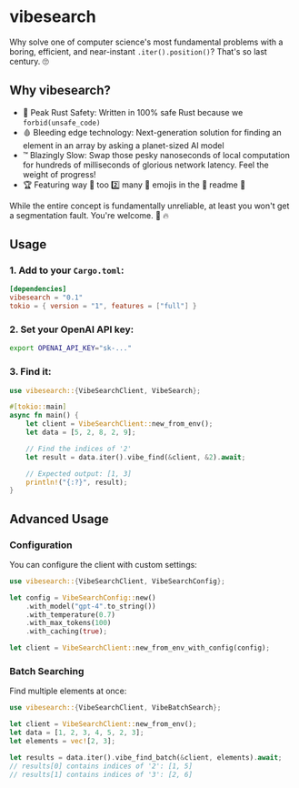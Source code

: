 # vibesearch
Why solve one of computer science's most fundamental problems with a boring,
efficient, and near-instant `.iter().position()`? That's so last century. 🙄

## Why vibesearch?
- 🦀 Peak Rust Safety: Written in 100% safe Rust because we
  `forbid(unsafe_code)`
- 🩸 Bleeding edge technology: Next-generation solution for finding an element
  in an array by asking a planet-sized AI model
- ™️ Blazingly Slow: Swap those pesky nanoseconds of local computation for
  hundreds of milliseconds of glorious network latency. Feel the weight of
  progress!
- 🏆 Featuring way 👋 too 2️⃣ many 🤯 emojis in the 📖 readme 💨

While the entire concept is fundamentally unreliable, at least you won't get a
segmentation fault. You're welcome. 🦀 🔥

## Usage
### 1. Add to your `Cargo.toml`:
```toml
[dependencies]
vibesearch = "0.1"
tokio = { version = "1", features = ["full"] }
```

### 2. Set your OpenAI API key:
```sh
export OPENAI_API_KEY="sk-..."
```

### 3. Find it:
```rs
use vibesearch::{VibeSearchClient, VibeSearch};

#[tokio::main]
async fn main() {
    let client = VibeSearchClient::new_from_env();
    let data = [5, 2, 8, 2, 9];

    // Find the indices of '2'
    let result = data.iter().vibe_find(&client, &2).await;

    // Expected output: [1, 3]
    println!("{:?}", result);
}
```

## Advanced Usage

### Configuration
You can configure the client with custom settings:

```rs
use vibesearch::{VibeSearchClient, VibeSearchConfig};

let config = VibeSearchConfig::new()
    .with_model("gpt-4".to_string())
    .with_temperature(0.7)
    .with_max_tokens(100)
    .with_caching(true);

let client = VibeSearchClient::new_from_env_with_config(config);
```

### Batch Searching
Find multiple elements at once:

```rs
use vibesearch::{VibeSearchClient, VibeBatchSearch};

let client = VibeSearchClient::new_from_env();
let data = [1, 2, 3, 4, 5, 2, 3];
let elements = vec![2, 3];

let results = data.iter().vibe_find_batch(&client, elements).await;
// results[0] contains indices of '2': [1, 5]
// results[1] contains indices of '3': [2, 6]
```